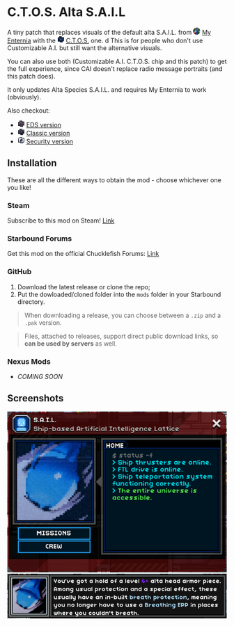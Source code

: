 # C.T.O.S. Alta S.A.I.L

A tiny patch that replaces visuals of the default alta S.A.I.L. from ![ ](https://raw.githubusercontent.com/Ceterai/Enternia/main/interface/bookmarks/icons/ct_alterash_planet.png) [My Enternia](https://github.com/Ceterai/Enternia) with the ![ ](https://raw.githubusercontent.com/Ceterai/Enternia/refs/heads/main/items/aichips/ct_ceterai_ai_chip.png) [C.T.O.S.](https://github.com/Ceterai/Enternia/wiki/Alta#c-t-o-s) one.
d
This is for people who don't use Customizable A.I. but still want the alternative visuals.

You can also use both (Customizable A.I. C.T.O.S. chip and this patch) to get the full experience, since CAI doesn't replace radio message portraits (and this patch does).

It only updates Alta Species S.A.I.L. and requires My Enternia to work (obviously).

Also checkout:

- ![ ](https://raw.githubusercontent.com/Ceterai/Enternia/refs/heads/main/items/aichips/ct_eds_ai_chip.png) [EDS version](https://github.com/Ceterai/AltaEDSSAIL)
- ![ ](https://raw.githubusercontent.com/Ceterai/Enternia/refs/heads/main/items/aichips/ct_alta_sail_ai_chip.png) [Classic version](https://github.com/Ceterai/AltaClassicSAIL)
- ![ ](https://raw.githubusercontent.com/Ceterai/Enternia/refs/heads/main/items/aichips/ct_alta_security_ai_chip.png) [Security version](https://github.com/Ceterai/AltaSecuritySAIL)

## Installation

These are all the different ways to obtain the mod - choose whichever one you like!

### Steam

Subscribe to this mod on Steam! [Link](https://steamcommunity.com/sharedfiles/filedetails/?id=3291475134)

### Starbound Forums

Get this mod on the official Chucklefish Forums: [Link](https://community.playstarbound.com/resources/alta-security-s-a-i-l.6324/)

### GitHub

1. Download the latest release or clone the repo;
1. Put the dowloaded/cloned folder into the `mods` folder in your Starbound directory.

> When downloading a release, you can choose between a `.zip` and a `.pak` version.

> Files, attached to releases, support direct public download links, so **can be used by servers** as well.

### Nexus Mods

- *COMING SOON*

## Screenshots

![ ](https://raw.githubusercontent.com/Ceterai/Enternia/refs/heads/main/.meta/images/showcase/ai_ceterai/ui.png) ![ ](https://raw.githubusercontent.com/Ceterai/Enternia/refs/heads/main/.meta/images/showcase/ai_ceterai/message.png)

